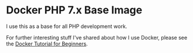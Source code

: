 # Docker PHP 7.x Base Image

I use this as a base for all PHP development work.

For further interesting stuff I've shared about how I use Docker, please see the [Docker Tutorial for Beginners][1].


[1]: https://codereviewvideos.com/course/docker-tutorial-for-beginners
